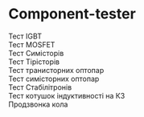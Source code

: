 # Component-tester
Тест IGBT  
Тест MOSFET  
Тест Симісторів  
Тест Тірісторів  
Тест транисторних оптопар  
Тест симісторних оптопар  
Тест Стабілітронів  
Тест котушок індуктивності на КЗ  
Продзвонка кола  